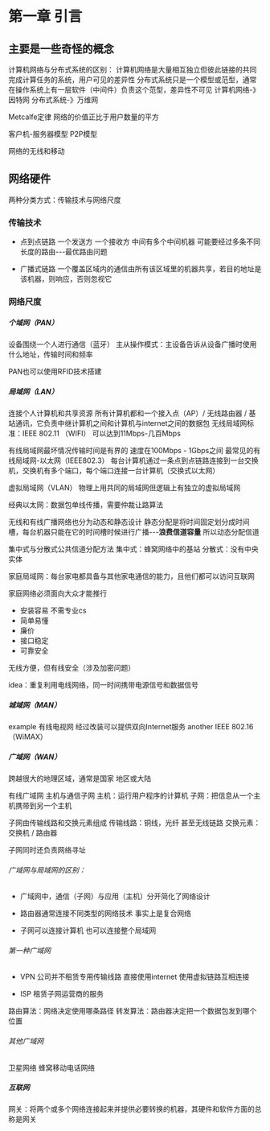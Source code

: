 # 第一章 引言
## 主要是一些奇怪的概念

计算机网络与分布式系统的区别：
计算机网络是大量相互独立但彼此链接的共同完成计算任务的系统，用户可见的差异性
分布式系统只是一个模型或范型，通常在操作系统上有一层软件（中间件）负责这个范型，差异性不可见
计算机网络-》因特网
分布式系统-》万维网

Metcalfe定律
网络的价值正比于用户数量的平方

客户机-服务器模型
P2P模型

网络的无线和移动

## 网络硬件
两种分类方式：传输技术与网络尺度
### 传输技术
* 点到点链路
一个发送方 一个接收方
中间有多个中间机器
可能要经过多条不同长度的路由---最优路由问题

* 广播式链路
一个覆盖区域内的通信由所有该区域里的机器共享，若目的地址是该机器，则响应，否则忽视它

### 网络尺度
##### 个域网（PAN）
设备围绕一个人进行通信（蓝牙） 
主从操作模式：主设备告诉从设备广播时使用什么地址，传输时间和频率

PAN也可以使用RFID技术搭建

##### 局域网（LAN）
连接个人计算机和共享资源
所有计算机都和一个接入点（AP）/ 无线路由器 / 基站通讯，它负责中继计算机之间和计算机与internet之间的数据包
无线局域网标准：IEEE 802.11 （WIFI） 
可以达到11Mbps-几百Mbps

有线局域网最坏情况传输时间是有界的 速度在100Mbps - 1Gbps之间
最常见的有线局域网-以太网（IEEE802.3）
每台计算机通过一条点到点链路连接到一台交换机，交换机有多个端口，每个端口连接一台计算机（交换式以太网）

虚拟局域网（VLAN）
物理上用共同的局域网但逻辑上有独立的虚拟局域网

经典以太网：数据包单线传播，需要仲裁让路算法

无线和有线广播网络也分为动态和静态设计
静态分配是将时间固定划分成时间槽，每台机器只能在它的时间槽时候进行广播---**浪费信道容量**
所以动态分配信道

集中式与分散式公共信道分配方法
集中式：蜂窝网络中的基站
分散式：没有中央实体

家庭局域网：每台家电都具备与其他家电通信的能力，且他们都可以访问互联网

家庭网络必须面向大众才能推行
* 安装容易 不需专业cs
* 简单易懂
* 廉价
* 接口稳定
* 可靠安全

无线方便，但有线安全（涉及加密问题）

idea：重复利用电线网络，同一时间携带电源信号和数据信号

##### 城域网（MAN）
example 有线电视网
经过改装可以提供双向Internet服务
another IEEE 802.16（WiMAX）

##### 广域网（WAN）
跨越很大的地理区域，通常是国家 地区或大陆

有线广域网
主机与通信子网
主机：运行用户程序的计算机
子网：把信息从一个主机携带到另一个主机

子网由传输线路和交换元素组成
传输线路：铜线，光纤 甚至无线链路
交换元素：交换机 / 路由器

子网同时还负责网络寻址

###### 广域网与局域网的区别：
* 广域网中，通信（子网）与应用（主机）分开简化了网络设计

* 路由器通常连接不同类型的网络技术 事实上是复合网络

* 子网可以连接计算机 也可以连接整个局域网

###### 第一种广域网
* VPN
公司并不租赁专用传输线路 直接使用internet
使用虚拟链路互相连接

* ISP
租赁子网运营商的服务

路由算法：网络决定使用哪条路径
转发算法：路由器决定把一个数据包发到哪个位置

###### 其他广域网
卫星网络
蜂窝移动电话网络

##### 互联网
网关：将两个或多个网络连接起来并提供必要转换的机器，其硬件和软件方面的总称是网关
